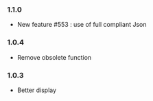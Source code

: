 ### 1.1.0
* New feature #553 : use of full compliant Json

### 1.0.4
* Remove obsolete function

### 1.0.3
* Better display